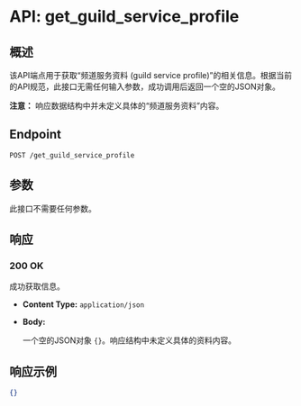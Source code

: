 # API: get_guild_service_profile

## 概述

该API端点用于获取“频道服务资料 (guild service profile)”的相关信息。根据当前的API规范，此接口无需任何输入参数，成功调用后返回一个空的JSON对象。

**注意：** 响应数据结构中并未定义具体的“频道服务资料”内容。

## Endpoint

`POST /get_guild_service_profile`

## 参数

此接口不需要任何参数。

## 响应

### 200 OK

成功获取信息。

*   **Content Type:** `application/json`
*   **Body:**

    一个空的JSON对象 `{}`。响应结构中未定义具体的资料内容。

## 响应示例

```json
{}
```